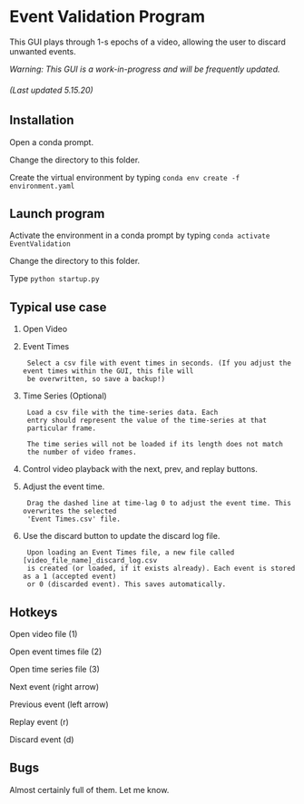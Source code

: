 # Event Validation Program

This GUI plays through 1-s epochs of a video, allowing the user to
discard unwanted events.

*Warning: This GUI is a work-in-progress and will be frequently updated.*

###### (Last updated 5.15.20)

## Installation

Open a conda prompt.

Change the directory to this folder.

Create the virtual environment by typing ```conda env create -f environment.yaml```

## Launch program

Activate the environment in a conda prompt by typing ```conda activate EventValidation```

Change the directory to this folder.

Type ```python startup.py```

## Typical use case

1. Open Video

2. Event Times
        
        Select a csv file with event times in seconds. (If you adjust the event times within the GUI, this file will
        be overwritten, so save a backup!)
        
3. Time Series (Optional)

        Load a csv file with the time-series data. Each
        entry should represent the value of the time-series at that
        particular frame.
        
        The time series will not be loaded if its length does not match
        the number of video frames.
        
4. Control video playback with the next, prev, and replay buttons.

5. Adjust the event time.
        
        Drag the dashed line at time-lag 0 to adjust the event time. This overwrites the selected
        'Event Times.csv' file.

6. Use the discard button to update the discard log file. 

        Upon loading an Event Times file, a new file called [video_file_name]_discard_log.csv
        is created (or loaded, if it exists already). Each event is stored as a 1 (accepted event)
        or 0 (discarded event). This saves automatically.

## Hotkeys
Open video file (1)

Open event times file (2)

Open time series file (3)

Next event (right arrow)

Previous event (left arrow)

Replay event (r)

Discard event (d)

## Bugs

Almost certainly full of them. Let me know.
